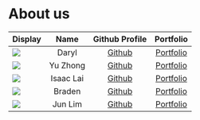 # About us


| Display                                             |   Name    |             Github Profile             |                                          Portfolio                                           |
|-----------------------------------------------------|:---------:|:--------------------------------------:|:--------------------------------------------------------------------------------------------:|
| ![](https://via.placeholder.com/100.png?text=Photo) |   Daryl   | [Github](https://github.com/thedarie)  | [Portfolio](team/thedarie.md)  |
| ![](https://via.placeholder.com/100.png?text=Photo) | Yu Zhong  | [Github](https://github.com/yuzhongng) | [Portfolio](team/yuzhongng.md) |
| ![](https://via.placeholder.com/100.png?text=Photo) | Isaac Lai | [Github](https://github.com/laiisaac)  | [Portfolio](team/laiisaac.md)  |
| ![](https://via.placeholder.com/100.png?text=Photo) |  Braden   | [Github](https://github.com/BradenTeo) | [Portfolio](team/BradenTeo.md) |
| ![](https://via.placeholder.com/100.png?text=Photo) |  Jun Lim  |   [Github](https://github.com/jltha)   |   [Portfolio](team/jltha.md)   |

